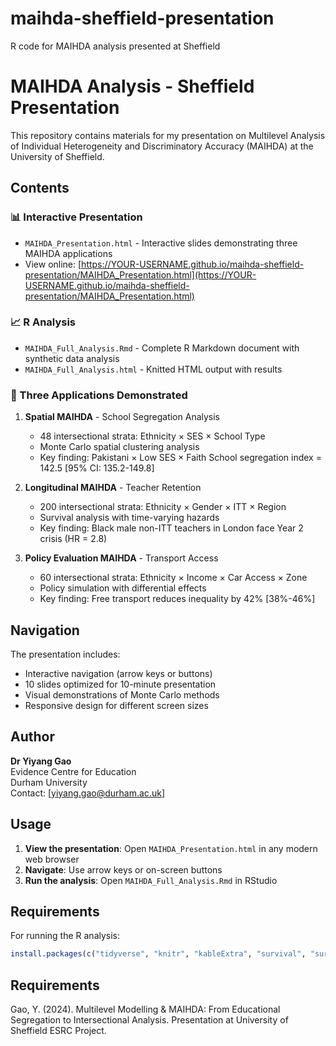 # maihda-sheffield-presentation
R code for MAIHDA analysis presented at Sheffield

# MAIHDA Analysis - Sheffield Presentation

This repository contains materials for my presentation on Multilevel Analysis of Individual Heterogeneity and Discriminatory Accuracy (MAIHDA) at the University of Sheffield.

## Contents

### 📊 Interactive Presentation
- `MAIHDA_Presentation.html` - Interactive slides demonstrating three MAIHDA applications
- View online: [https://YOUR-USERNAME.github.io/maihda-sheffield-presentation/MAIHDA_Presentation.html](https://YOUR-USERNAME.github.io/maihda-sheffield-presentation/MAIHDA_Presentation.html)

### 📈 R Analysis
- `MAIHDA_Full_Analysis.Rmd` - Complete R Markdown document with synthetic data analysis
- `MAIHDA_Full_Analysis.html` - Knitted HTML output with results

### 🎯 Three Applications Demonstrated

1. **Spatial MAIHDA** - School Segregation Analysis
   - 48 intersectional strata: Ethnicity × SES × School Type
   - Monte Carlo spatial clustering analysis
   - Key finding: Pakistani × Low SES × Faith School segregation index = 142.5 [95% CI: 135.2-149.8]

2. **Longitudinal MAIHDA** - Teacher Retention
   - 200 intersectional strata: Ethnicity × Gender × ITT × Region
   - Survival analysis with time-varying hazards
   - Key finding: Black male non-ITT teachers in London face Year 2 crisis (HR = 2.8)

3. **Policy Evaluation MAIHDA** - Transport Access
   - 60 intersectional strata: Ethnicity × Income × Car Access × Zone
   - Policy simulation with differential effects
   - Key finding: Free transport reduces inequality by 42% [38%-46%]

## Navigation

The presentation includes:
- Interactive navigation (arrow keys or buttons)
- 10 slides optimized for 10-minute presentation
- Visual demonstrations of Monte Carlo methods
- Responsive design for different screen sizes

## Author

**Dr Yiyang Gao**  
Evidence Centre for Education  
Durham University  
Contact: [yiyang.gao@durham.ac.uk]

## Usage

1. **View the presentation**: Open `MAIHDA_Presentation.html` in any modern web browser
2. **Navigate**: Use arrow keys or on-screen buttons
3. **Run the analysis**: Open `MAIHDA_Full_Analysis.Rmd` in RStudio

## Requirements

For running the R analysis:
```r
install.packages(c("tidyverse", "knitr", "kableExtra", "survival", "survminer"))
```

## Requirements
Gao, Y. (2024). Multilevel Modelling & MAIHDA: From Educational Segregation to 
Intersectional Analysis. Presentation at University of Sheffield ESRC Project.
